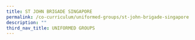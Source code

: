 ```yaml
---
title: ST JOHN BRIGADE SINGAPORE
permalink: /co-curriculum/uniformed-groups/st-john-brigade-singapore
description: ""
third_nav_title: UNIFORMED GROUPS
---
```

